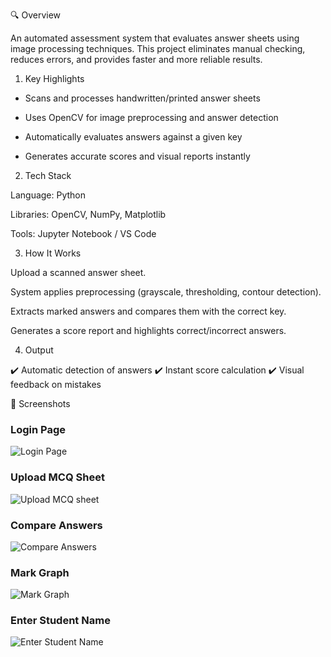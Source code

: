 🔍 Overview

An automated assessment system that evaluates answer sheets using image processing techniques. This project eliminates manual checking, reduces errors, and provides faster and more reliable results.

1) Key Highlights

* Scans and processes handwritten/printed answer sheets

* Uses OpenCV for image preprocessing and answer detection

* Automatically evaluates answers against a given key

* Generates accurate scores and visual reports instantly

2) Tech Stack

Language: Python

Libraries: OpenCV, NumPy, Matplotlib

Tools: Jupyter Notebook / VS Code

3) How It Works

Upload a scanned answer sheet.

System applies preprocessing (grayscale, thresholding, contour detection).

Extracts marked answers and compares them with the correct key.

Generates a score report and highlights correct/incorrect answers.

4) Output

✔️ Automatic detection of answers
✔️ Instant score calculation
✔️ Visual feedback on mistakes

📸 Screenshots  

### Login Page  
![Login Page](eassessment%20code/asset/loginPage.png)  

### Upload MCQ Sheet  
![Upload MCQ sheet](eassessment%20code/asset/Upload%20MCQ%20sheet.png)  

### Compare Answers  
![Compare Answers](eassessment%20code/asset/Compare%20Answers.png)  

### Mark Graph  
![Mark Graph](eassessment%20code/asset/Mark%20Graph.png)  

### Enter Student Name  
![Enter Student Name](eassessment%20code/asset/Enter%20Student%20Name.png)  
   



